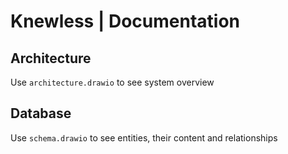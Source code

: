 # Knewless | Documentation

## Architecture

Use `architecture.drawio` to see system overview

## Database

Use `schema.drawio` to see entities, their content and relationships
